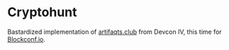 # Cryptohunt

Bastardized implementation of [artifaqts.club](https://artifaqts.club) from Devcon IV, this time for [Blockconf.io](https://blockconf.io).
